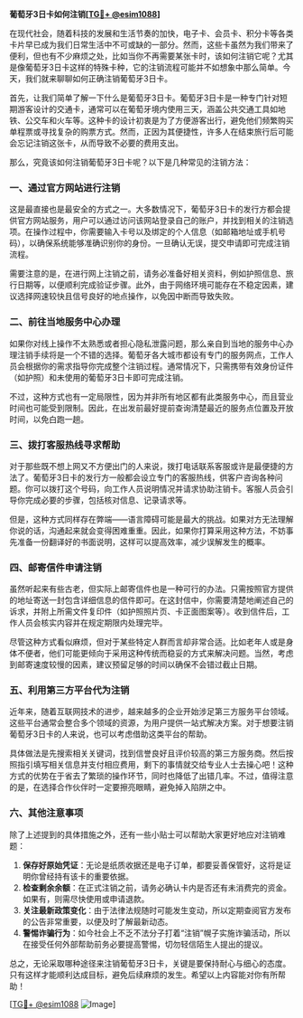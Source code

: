 **葡萄牙3日卡如何注销[[TG💪+ @esim1088](https://t.me/s/esim1088)]**

在现代社会，随着科技的发展和生活节奏的加快，电子卡、会员卡、积分卡等各类卡片早已成为我们日常生活中不可或缺的一部分。然而，这些卡虽然为我们带来了便利，但也有不少麻烦之处，比如当你不再需要某张卡时，该如何注销它呢？尤其是像葡萄牙3日卡这样的特殊卡种，它的注销流程可能并不如想象中那么简单。今天，我们就来聊聊如何正确注销葡萄牙3日卡。

首先，让我们简单了解一下什么是葡萄牙3日卡。葡萄牙3日卡是一种专门针对短期游客设计的交通卡，通常可以在葡萄牙境内使用三天，涵盖公共交通工具如地铁、公交车和火车等。这种卡的设计初衷是为了方便游客出行，避免他们频繁购买单程票或寻找复杂的购票方式。然而，正因为其便捷性，许多人在结束旅行后可能会忘记注销这张卡，从而导致不必要的费用支出。

那么，究竟该如何注销葡萄牙3日卡呢？以下是几种常见的注销方法：

### 一、通过官方网站进行注销

这是最直接也是最安全的方式之一。大多数情况下，葡萄牙3日卡的发行方都会提供官方网站服务，用户可以通过访问该网站登录自己的账户，并找到相关的注销选项。在操作过程中，你需要输入卡号以及绑定的个人信息（如邮箱地址或手机号码），以确保系统能够准确识别你的身份。一旦确认无误，提交申请即可完成注销流程。

需要注意的是，在进行网上注销之前，请务必准备好相关资料，例如护照信息、旅行日期等，以便顺利完成验证步骤。此外，由于网络环境可能存在不稳定因素，建议选择网速较快且信号良好的地点操作，以免因中断而导致失败。

### 二、前往当地服务中心办理

如果你对线上操作不太熟悉或者担心隐私泄露问题，那么亲自到当地的服务中心办理注销手续将是一个不错的选择。葡萄牙各大城市都设有专门的服务网点，工作人员会根据你的需求指导你完成整个注销过程。通常情况下，只需携带有效身份证件（如护照）和未使用的葡萄牙3日卡即可完成注销。

不过，这种方式也有一定局限性，因为并非所有地区都有此类服务中心，而且营业时间也可能受到限制。因此，在出发前最好提前查询清楚最近的服务点位置及开放时间，以免白跑一趟。

### 三、拨打客服热线寻求帮助

对于那些既不想上网又不方便出门的人来说，拨打电话联系客服或许是最便捷的方法了。葡萄牙3日卡的发行方一般都会设立专门的客服热线，供客户咨询各种问题。你可以拨打这个号码，向工作人员说明情况并请求协助注销卡。客服人员会引导你完成必要的步骤，包括核对信息、记录请求等。

但是，这种方式同样存在弊端——语言障碍可能是最大的挑战。如果对方无法理解你说的话，沟通起来就会变得困难重重。因此，如果你打算采用这种方法，不妨事先准备一份翻译好的书面说明，这样可以提高效率，减少误解发生的概率。

### 四、邮寄信件申请注销

虽然听起来有些古老，但实际上邮寄信件也是一种可行的办法。只需按照官方提供的地址寄送一封包含详细信息的信件即可。在这封信中，你需要清楚地阐述自己的诉求，并附上所需文件复印件（如护照照片页、卡正面图案等）。收到信件后，工作人员会核实内容并在规定期限内处理完毕。

尽管这种方式看似麻烦，但对于某些特定人群而言却非常合适。比如老年人或是身体不便者，他们可能更倾向于采用这种传统而稳妥的方式来解决问题。当然，考虑到邮寄速度较慢的因素，建议预留足够的时间以确保不会错过截止日期。

### 五、利用第三方平台代为注销

近年来，随着互联网技术的进步，越来越多的企业开始涉足第三方服务平台领域。这些平台通常会整合多个领域的资源，为用户提供一站式解决方案。对于想要注销葡萄牙3日卡的人来说，也可以考虑借助这类平台的帮助。

具体做法是先搜索相关关键词，找到信誉良好且评价较高的第三方服务商。然后按照指引填写相关信息并支付相应费用，剩下的事情就交给专业人士去操心吧！这种方式的优势在于省去了繁琐的操作环节，同时也降低了出错几率。不过，值得注意的是，在选择合作伙伴时一定要擦亮眼睛，避免掉入陷阱之中。

### 六、其他注意事项

除了上述提到的具体措施之外，还有一些小贴士可以帮助大家更好地应对注销难题：

1. **保存好原始凭证**：无论是纸质收据还是电子订单，都要妥善保管好，这将是证明你曾经持有该卡的重要依据。
2. **检查剩余余额**：在正式注销之前，请务必确认卡内是否还有未消费完的资金。如果有，则需尽快使用或申请退款。
3. **关注最新政策变化**：由于法律法规随时可能发生变动，所以定期查阅官方发布的公告非常重要，以便及时了解最新动态。
4. **警惕诈骗行为**：如今社会上不乏不法分子打着“注销”幌子实施诈骗活动，所以在接受任何外部帮助前务必要提高警惕，切勿轻信陌生人提出的提议。

总之，无论采取哪种途径来注销葡萄牙3日卡，关键是要保持耐心与细心的态度。只有这样才能顺利达成目标，避免后续麻烦的发生。希望以上内容能对你有所帮助！

[[TG💪+ @esim1088](https://t.me/s/esim1088) ![Image](https://i.postimg.cc/4NQfJmqS/Snipaste-2025-05-13-00-14-12.png)]